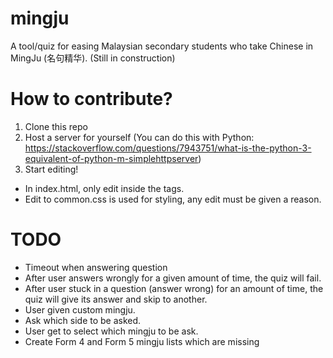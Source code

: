 # mingju
A tool/quiz for easing Malaysian secondary students who take Chinese in MingJu (名句精华). (Still in construction)

# How to contribute?
1. Clone this repo
2. Host a server for yourself (You can do this with Python: https://stackoverflow.com/questions/7943751/what-is-the-python-3-equivalent-of-python-m-simplehttpserver)
3. Start editing!

- In index.html, only edit inside the <body> tags.
- Edit to common.css is used for styling, any edit must be given a reason.

# TODO
* Timeout when answering question
* After user answers wrongly for a given amount of time, the quiz will fail.
* After user stuck in a question (answer wrong) for an amount of time, the quiz will give its answer and skip to another.
* User given custom mingju.
* Ask which side to be asked.
* User get to select which mingju to be ask.
* Create Form 4 and Form 5 mingju lists which are missing